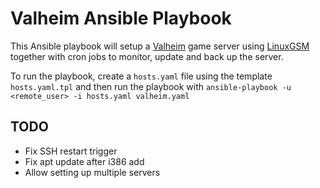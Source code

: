 # Valheim Ansible Playbook

This Ansible playbook will setup a [Valheim](https://www.valheimgame.com/) game server using [LinuxGSM](https://linuxgsm.com/servers/vhserver/) together with cron jobs to monitor, update and back up the server.

To run the playbook, create a `hosts.yaml` file using the template `hosts.yaml.tpl` and then run the playbook with `ansible-playbook -u <remote_user> -i hosts.yaml valheim.yaml`

## TODO

* Fix SSH restart trigger
* Fix apt update after i386 add
* Allow setting up multiple servers
